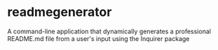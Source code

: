 # readmegenerator
A command-line application that dynamically generates a professional README.md file from a user's input using the Inquirer package
